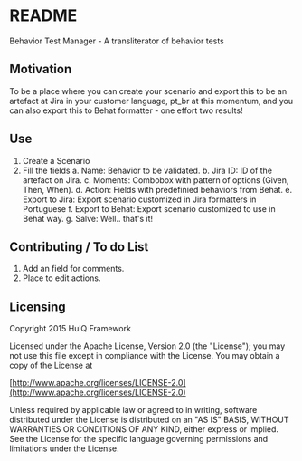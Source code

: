# README #

Behavior Test Manager - A transliterator of behavior tests

## Motivation ##

To be a place where you can create your scenario and export this to be an artefact at Jira  in your customer language, pt_br at this momentum, and you can also export this to Behat formatter - one effort two results!

## Use ##

  1. Create a Scenario
  2. Fill the fields
  	a. Name: Behavior to be validated.
  	b. Jira ID: ID of the artefact on Jira.
  	c. Moments: Combobox with pattern of options (Given, Then, When).
  	d. Action: Fields with predefinied behaviors from Behat.
  	e. Export to Jira: Export scenario customized in Jira formatters in Portuguese
  	f. Export to Behat: Export scenario customized to use in Behat way.
  	g. Salve: Well.. that's it!


## Contributing / To do List ##

  1. Add an field for comments.
  2. Place to edit actions.

## Licensing ##

Copyright 2015 HulQ Framework

Licensed under the Apache License, Version 2.0 (the "License");
you may not use this file except in compliance with the License.
You may obtain a copy of the License at

[http://www.apache.org/licenses/LICENSE-2.0](http://www.apache.org/licenses/LICENSE-2.0)

Unless required by applicable law or agreed to in writing, software
distributed under the License is distributed on an "AS IS" BASIS,
WITHOUT WARRANTIES OR CONDITIONS OF ANY KIND, either express or implied.
See the License for the specific language governing permissions and
limitations under the License.
